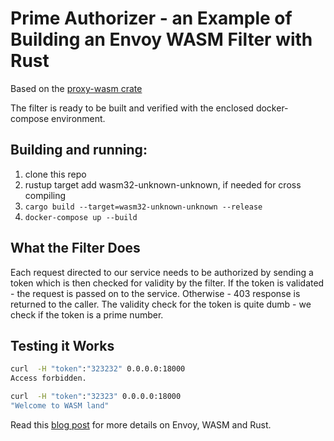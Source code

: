 # Prime Authorizer - an Example of Building an Envoy WASM Filter with Rust

Based on the [proxy-wasm crate](https://crates.io/crates/proxy-wasm/0.1.0)

The filter is ready to be built and verified with the enclosed docker-compose environment.

## Building and running:

1. clone this repo
2. rustup target add wasm32-unknown-unknown, if needed for cross compiling
3. `cargo build --target=wasm32-unknown-unknown --release`
4. `docker-compose up --build`

## What the Filter Does
Each request directed to our service needs to be authorized by sending a token which is then checked for validity by the filter. If the token is validated - the request is passed on to the service. Otherwise - 403 response is returned to the caller. 
The validity check for the token is quite dumb - we check if the token is a prime number.

## Testing it Works
```bash
curl  -H "token":"323232" 0.0.0.0:18000
Access forbidden.

curl  -H "token":"32323" 0.0.0.0:18000
"Welcome to WASM land"
```

Read this [blog post](https://antweiss.com/blog/extending-envoy-with-wasm-and-rust/) for more details on Envoy, WASM and Rust.
